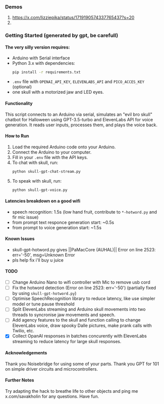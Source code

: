 ### Demos
1. https://x.com/lizziepika/status/1719190574337765437?s=20
2. 
### Getting Started (generated by gpt, be carefull)

#### The very silly version requires:
- Arduino with Serial interface
- Python 3.x with dependencies: 
  ```bash
  pip install -r requirements.txt
  ```
- `.env` file with `OPENAI_API_KEY`, `ELEVENLABS_API` and `PICO_ACCES_KEY` (optional)
- one skull with a motorized jaw and LED eyes.

#### Functionality
This script connects to an Arduino via serial, simulates an "evil bro skull" chatbot for Halloween using GPT-3.5-turbo and ElevenLabs API for voice generation. It reads user inputs, processes them, and plays the voice back.

#### How to Run
1. Load the required Arduino code onto your Arduino.
2. Connect the Arduino to your computer.
3. Fill in your `.env` file with the API keys.
4. To chat with skull, run:
    ```bash
    python skull-gpt-chat-stream.py
    ```
5. To speak with skull, run:
    ```bash
    python skull-gpt-voice.py
    ```
    
#### Latencies breakdown on a good wifi
- speech recognition: 1.5s (low hand fruit, contribute to `*-hotword.py` and fir mic issue)
- from prompt text responce generation start: ~0.5s
- from prompt to voice generation start: ~1.5s

#### Known Issues
- skull-gpt-hotword.py gives ||PaMacCore (AUHAL)|| Error on line 2523: err='-50', msg=Unknown Error
- pls help fix i'll buy u juice

#### TODO
- [ ] Change Arduino Nano to wifi controller with Mic to remove usb cord
- [ ] Fix the hotword detection (Error on line 2523: err='-50') (partially fixed by using `skull-gpt-hotword.py`)
- [ ] Optimise SpeechRecognition library to reduce latency, like use simpler model or tune pause threshold
- [ ] Split ElevenLabs streaming and Arduino skull movements into two threads to syncronise jaw movements and speech.
- [ ] Add agency features to the skull and function calling to change ElevenLabs voice, draw spooky Dalle pictures, make prank calls with Twilio, etc.
- [x] Collect OpanAI responses in batches concurently with ElevenLabs streaming to reduce latency for large skull responses.

#### Acknowledgements
Thank you Noisebridge for using some of your parts. Thank you GPT for 101 on simple driver circuits and microcontrollers.

#### Further Notes
Try adapting the hack to breathe life to other objects and ping me x.com/savakholin for any questions. Have fun.
